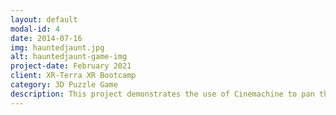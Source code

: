```yaml
---
layout: default
modal-id: 4
date: 2014-07-16
img: hauntedjaunt.jpg
alt: hauntedjaunt-game-img
project-date: February 2021
client: XR-Terra XR Bootcamp
category: 3D Puzzle Game
description: This project demonstrates the use of Cinemachine to pan the camera around when the player is walking as well as the use of ML Agents for the Non-Player Characters (NPC's) to create a seemless experience where the player needs to get to the reach the end of the map without the NPC characters finding the player.
---
```

